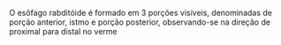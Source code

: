 O esôfago rabditóide é formado em 3 porções visíveis, denominadas de porção anterior, istmo e porção posterior, observando-se na direção de proximal para distal no verme
